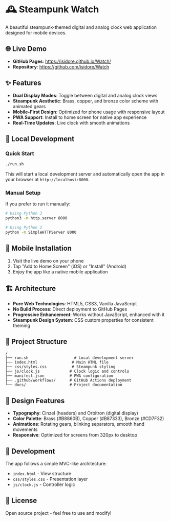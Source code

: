 # 🕰️ Steampunk Watch

A beautiful steampunk-themed digital and analog clock web application designed for mobile devices.

## 🌐 Live Demo

- **GitHub Pages**: https://isidore.github.io/Watch/
- **Repository**: https://github.com/isidore/Watch

## ✨ Features

- **Dual Display Modes**: Toggle between digital and analog clock views
- **Steampunk Aesthetic**: Brass, copper, and bronze color scheme with animated gears
- **Mobile-First Design**: Optimized for phone usage with responsive layout
- **PWA Support**: Install to home screen for native app experience
- **Real-Time Updates**: Live clock with smooth animations

## 🚀 Local Development

### Quick Start
```bash
./run.sh
```

This will start a local development server and automatically open the app in your browser at `http://localhost:8000`.

### Manual Setup
If you prefer to run it manually:
```bash
# Using Python 3
python3 -m http.server 8000

# Using Python 2
python -m SimpleHTTPServer 8000
```

## 📱 Mobile Installation

1. Visit the live demo on your phone
2. Tap "Add to Home Screen" (iOS) or "Install" (Android)
3. Enjoy the app like a native mobile application

## 🏗️ Architecture

- **Pure Web Technologies**: HTML5, CSS3, Vanilla JavaScript
- **No Build Process**: Direct deployment to GitHub Pages
- **Progressive Enhancement**: Works without JavaScript, enhanced with it
- **Steampunk Design System**: CSS custom properties for consistent theming

## 📁 Project Structure

```
/
├── run.sh                    # Local development server
├── index.html               # Main HTML file
├── css/styles.css           # Steampunk styling
├── js/clock.js             # Clock logic and controls
├── manifest.json           # PWA configuration
├── .github/workflows/      # GitHub Actions deployment
└── docs/                   # Project documentation
```

## 🎨 Design Features

- **Typography**: Cinzel (headers) and Orbitron (digital display)
- **Color Palette**: Brass (#B8860B), Copper (#B87333), Bronze (#CD7F32)
- **Animations**: Rotating gears, blinking separators, smooth hand movements
- **Responsive**: Optimized for screens from 320px to desktop

## 🔧 Development

The app follows a simple MVC-like architecture:
- `index.html` - View structure
- `css/styles.css` - Presentation layer
- `js/clock.js` - Controller logic

## 📄 License

Open source project - feel free to use and modify!
